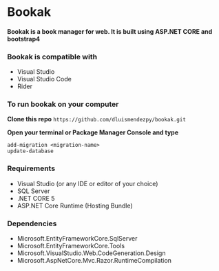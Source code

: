 # Bookak

#### Bookak is a book manager for web. It is built using ASP.NET CORE and bootstrap4

### Bookak is compatible with
- Visual Studio
- Visual Studio Code
- Rider

### To run bookak on your computer
**Clone this repo**
`https://github.com/dluismendezpy/bookak.git`

**Open your terminal or Package Manager Console and type**

    add-migration <migration-name>
    update-database

### Requirements
- Visual Studio (or any IDE or editor of your choice)
- SQL Server
- .NET CORE 5
- ASP.NET Core Runtime (Hosting Bundle)

### Dependencies 
- Microsoft.EntityFrameworkCore.SqlServer
- Microsoft.EntityFrameworkCore.Tools
- Microsoft.VisualStudio.Web.CodeGeneration.Design
- Microsoft.AspNetCore.Mvc.Razor.RuntimeCompilation
